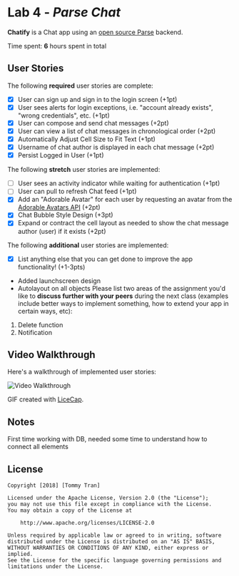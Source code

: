 # Lab 4 - *Parse Chat*

**Chatify** is a Chat app using an [open source Parse](http://parseplatform.org/) backend.

Time spent: **6** hours spent in total

## User Stories

The following **required** user stories are complete:

- [x] User can sign up and sign in to the login screen (+1pt)
- [x] User sees alerts for login exceptions, i.e. "account already exists", "wrong credentials", etc. (+1pt)
- [x] User can compose and send chat messages (+2pt)
- [x] User can view a list of chat messages in chronological order (+2pt)
- [x] Automatically Adjust Cell Size to Fit Text (+1pt)
- [x] Username of chat author is displayed in each chat message (+2pt)
- [x] Persist Logged in User (+1pt)

The following **stretch** user stories are implemented:

- [ ] User sees an activity indicator while waiting for authentication (+1pt)
- [ ] User can pull to refresh Chat feed (+1pt)
- [x] Add an "Adorable Avatar" for each user by requesting an avatar from the [Adorable Avatars API](https://github.com/adorableio/avatars-api) (+2pt)
- [x] Chat Bubble Style Design (+3pt)
- [x] Expand or contract the cell layout as needed to show the chat message author (user) if it exists (+2pt)

The following **additional** user stories are implemented:

- [x] List anything else that you can get done to improve the app functionality! (+1-3pts)
- Added launchscreen design
- Autolayout on all objects
Please list two areas of the assignment you'd like to **discuss further with your peers** during the next class (examples include better ways to implement something, how to extend your app in certain ways, etc):

1. Delete function
2. Notification

## Video Walkthrough

Here's a walkthrough of implemented user stories:

<img src='https://i.imgur.com/3uA0qyC.gif' title='Video Walkthrough' width='' alt='Video Walkthrough' />

GIF created with [LiceCap](http://www.cockos.com/licecap/).

## Notes

First time working with DB, needed some time to understand how to connect all elements

## License

    Copyright [2018] [Tommy Tran]

    Licensed under the Apache License, Version 2.0 (the "License");
    you may not use this file except in compliance with the License.
    You may obtain a copy of the License at

        http://www.apache.org/licenses/LICENSE-2.0

    Unless required by applicable law or agreed to in writing, software
    distributed under the License is distributed on an "AS IS" BASIS,
    WITHOUT WARRANTIES OR CONDITIONS OF ANY KIND, either express or implied.
    See the License for the specific language governing permissions and
    limitations under the License.
